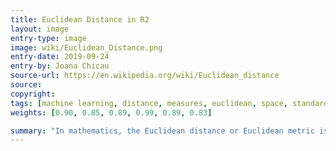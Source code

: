 ```yaml
---
title: Euclidean Distance in R2
layout: image
entry-type: image
image: wiki/Euclidean_Distance.png
entry-date: 2019-09-24
entry-by: Joana Chicau
source-url: https://en.wikipedia.org/wiki/Euclidean_distance
source:
copyright: 
tags: [machine learning, distance, measures, euclidean, space, standard]
weights: [0.90, 0.85, 0.89, 0.99, 0.89, 0.83]

summary: "In mathematics, the Euclidean distance or Euclidean metric is the 'ordinary' straight-line distance between two points in Euclidean space. With this distance, Euclidean space becomes a metric space. The associated norm is called the Euclidean norm. Older literature refers to the metric as the Pythagorean metric. A generalized term for the Euclidean norm is the L2 norm or L2 distance."
---
```

